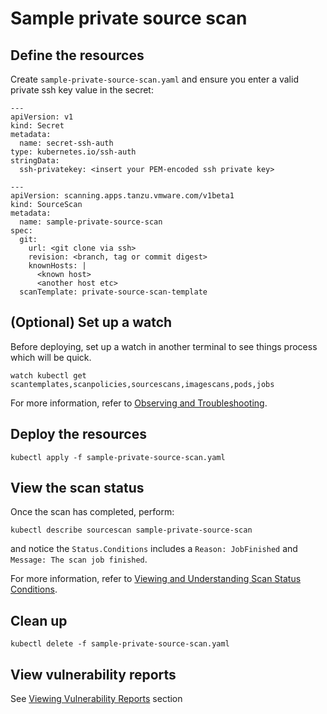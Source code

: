 # Sample private source scan

## Define the resources
Create `sample-private-source-scan.yaml` and ensure you enter a valid private ssh key value in the secret:

```
---
apiVersion: v1
kind: Secret
metadata:
  name: secret-ssh-auth
type: kubernetes.io/ssh-auth
stringData:
  ssh-privatekey: <insert your PEM-encoded ssh private key>

---
apiVersion: scanning.apps.tanzu.vmware.com/v1beta1
kind: SourceScan
metadata:
  name: sample-private-source-scan
spec:
  git:
    url: <git clone via ssh>
    revision: <branch, tag or commit digest>
    knownHosts: |
      <known host>
      <another host etc>
  scanTemplate: private-source-scan-template
```

## (Optional) Set up a watch
Before deploying, set up a watch in another terminal to see things process which will be quick.
```
watch kubectl get scantemplates,scanpolicies,sourcescans,imagescans,pods,jobs
```

For more information, refer to [Observing and Troubleshooting](../observing.md).

## Deploy the resources
```
kubectl apply -f sample-private-source-scan.yaml
```

## View the scan status
Once the scan has completed, perform:
```
kubectl describe sourcescan sample-private-source-scan
```
and notice the `Status.Conditions` includes a `Reason: JobFinished` and `Message: The scan job finished`.

For more information, refer to [Viewing and Understanding Scan Status Conditions](../results.md).

## Clean up
```
kubectl delete -f sample-private-source-scan.yaml
```

## View vulnerability reports
See [Viewing Vulnerability Reports](../viewing-reports.md) section
